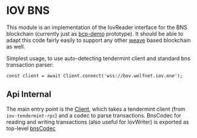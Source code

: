 # IOV BNS

This module is an implementation of the IovReader
interface for the BNS blockchain 
(currently just as [bcp-demo](https://github.com/iov-one/bcp-demo) prototype). 
It should be able to adapt this code
fairly easily to support any other [weave](https://github.com/confio/weave)
based blockchain as well.

Simplest usage, to use auto-detecting tendermint client and standard
bns transaction parser:

```
const client = await Client.connect('wss://bov.wolfnet.iov.one');
```

## Api Internal

The main entry point is the [Client](./classes/client.html), which
takes a tendermint client (from `iov-tendermint-rpc`) and a codec
to parse transactions. BnsCodec for reading and writing transactions
(also useful for IovWriter) is exported as top-level
[bnsCodec](./globals.html#bnscodec)